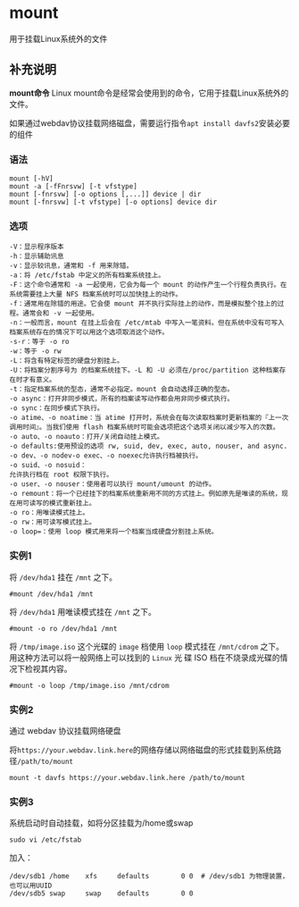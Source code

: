mount
===

用于挂载Linux系统外的文件

## 补充说明

**mount命令** Linux mount命令是经常会使用到的命令，它用于挂载Linux系统外的文件。

如果通过webdav协议挂载网络磁盘，需要运行指令`apt install davfs2`安装必要的组件

###  语法

```shell
mount [-hV]
mount -a [-fFnrsvw] [-t vfstype]
mount [-fnrsvw] [-o options [,...]] device | dir
mount [-fnrsvw] [-t vfstype] [-o options] device dir
```

###  选项

```shell
-V：显示程序版本
-h：显示辅助讯息
-v：显示较讯息，通常和 -f 用来除错。
-a：将 /etc/fstab 中定义的所有档案系统挂上。
-F：这个命令通常和 -a 一起使用，它会为每一个 mount 的动作产生一个行程负责执行。在系统需要挂上大量 NFS 档案系统时可以加快挂上的动作。
-f：通常用在除错的用途。它会使 mount 并不执行实际挂上的动作，而是模拟整个挂上的过程。通常会和 -v 一起使用。
-n：一般而言，mount 在挂上后会在 /etc/mtab 中写入一笔资料。但在系统中没有可写入档案系统存在的情况下可以用这个选项取消这个动作。
-s-r：等于 -o ro
-w：等于 -o rw
-L：将含有特定标签的硬盘分割挂上。
-U：将档案分割序号为 的档案系统挂下。-L 和 -U 必须在/proc/partition 这种档案存在时才有意义。
-t：指定档案系统的型态，通常不必指定。mount 会自动选择正确的型态。
-o async：打开非同步模式，所有的档案读写动作都会用非同步模式执行。
-o sync：在同步模式下执行。
-o atime、-o noatime：当 atime 打开时，系统会在每次读取档案时更新档案的『上一次调用时间』。当我们使用 flash 档案系统时可能会选项把这个选项关闭以减少写入的次数。
-o auto、-o noauto：打开/关闭自动挂上模式。
-o defaults:使用预设的选项 rw, suid, dev, exec, auto, nouser, and async.
-o dev、-o nodev-o exec、-o noexec允许执行档被执行。
-o suid、-o nosuid：
允许执行档在 root 权限下执行。
-o user、-o nouser：使用者可以执行 mount/umount 的动作。
-o remount：将一个已经挂下的档案系统重新用不同的方式挂上。例如原先是唯读的系统，现在用可读写的模式重新挂上。
-o ro：用唯读模式挂上。
-o rw：用可读写模式挂上。
-o loop=：使用 loop 模式用来将一个档案当成硬盘分割挂上系统。
```

###  实例1

将 `/dev/hda1` 挂在 `/mnt` 之下。

```shell
#mount /dev/hda1 /mnt
```

将 `/dev/hda1` 用唯读模式挂在 `/mnt` 之下。

```shell
#mount -o ro /dev/hda1 /mnt
```

将 `/tmp/image.iso` 这个光碟的 `image` 档使用 `loop` 模式挂在 `/mnt/cdrom` 之下。用这种方法可以将一般网络上可以找到的 `Linux` 光 碟 ISO 档在不烧录成光碟的情况下检视其内容。

```shell
#mount -o loop /tmp/image.iso /mnt/cdrom
```

### 实例2
通过 webdav 协议挂载网络硬盘

将`https://your.webdav.link.here`的网络存储以网络磁盘的形式挂载到系统路径`/path/to/mount`

```shell
mount -t davfs https://your.webdav.link.here /path/to/mount
```

### 实例3
系统启动时自动挂载，如将分区挂载为/home或swap
```
sudo vi /etc/fstab
```
加入：
```
/dev/sdb1 /home    xfs     defaults        0 0  # /dev/sdb1 为物理装置，也可以用UUID
/dev/sdb5 swap     swap    defaults        0 0
```




